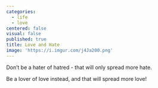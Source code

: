 ```yaml
---
categories:
  - life
  - love
centered: false
visual: false
published: true
title: Love and Hate
image: 'https://i.imgur.com/j4Ja200.png'
---
```

Don’t be a hater of hatred - 
that will only spread more hate.

Be a lover of love instead,
and that will spread more love!
